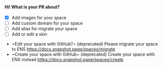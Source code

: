 #### Hi! What is your PR about?

- [x] Add images for your space
- [ ] Add custom domain for your space
- [ ] Add alias for migrate your space
- [ ] Add or edit a skin
- ~Edit your space with GitHub?~ (deprecated) Please migrate your space to ENS https://docs.snapshot.page/spaces/migrate
- ~Create your space with GitHub~ (deprecated) Create your space with ENS instead https://docs.snapshot.page/spaces/create
